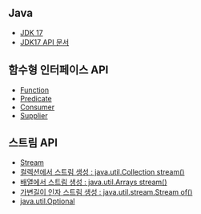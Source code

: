 Java
---------------
* [JDK 17](https://www.oracle.com/java/technologies/downloads/#jdk17-windows)
* [JDK17 API 문서](https://docs.oracle.com/en/java/javase/17/docs/api/index.html)


함수형 인터페이스 API
-------------------
* [Function](https://docs.oracle.com/en/java/javase/17/docs/api/java.base/java/util/function/Function.html)
* [Predicate](https://docs.oracle.com/en/java/javase/17/docs/api/java.base/java/util/function/Predicate.html)
* [Consumer](https://docs.oracle.com/en/java/javase/17/docs/api/java.base/java/util/function/Consumer.html)
* [Supplier](https://docs.oracle.com/en/java/javase/17/docs/api/java.base/java/util/function/Supplier.html)

스트림 API
-------------------
* [Stream](https://docs.oracle.com/en/java/javase/17/docs/api/java.base/java/util/stream/Stream.html)
* [컬렉션에서 스트림 생성 : java.util.Collection stream()](https://docs.oracle.com/en/java/javase/17/docs/api/java.base/java/util/Collection.html#stream())
* [배열에서 스트림 생성 :  java.util.Arrays stream()](https://docs.oracle.com/en/java/javase/17/docs/api/java.base/java/util/Arrays.html#stream(T%5B%5D))
* [가변길이 인자 스트림 생성 : java.util.stream.Stream of()](https://docs.oracle.com/en/java/javase/17/docs/api/java.base/java/util/stream/Stream.html#of(T))
* [java.util.Optional](https://docs.oracle.com/en/java/javase/17/docs/api/java.base/java/util/Optional.html)

